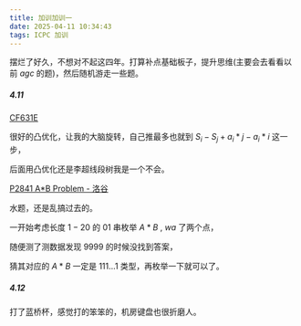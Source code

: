 ```yaml
---
title: 加训加训一
date: 2025-04-11 10:34:43
tags: ICPC 加训
---
```

摆烂了好久，不想对不起这四年。打算补点基础板子，提升思维(主要会去看看以前 $agc$ 的题)，然后随机游走一些题。

##### 4.11

[CF631E ](https://codeforces.com/problemset/problem/631/E)

很好的凸优化，让我的大脑旋转，自己推最多也就到 $S_i-S_j+a_i*j-a_i*i$ 这一步，

后面用凸优化还是李超线段树我是一个不会。

[P2841 A*B Problem - 洛谷](https://www.luogu.com.cn/problem/P2841)

水题，还是乱搞过去的。

一开始考虑长度 $1-20$  的 $01$ 串枚举 $A*B$ ,  $wa$ 了两个点，

随便测了测数据发现 $9999$ 的时候没找到答案，

猜其对应的 $A*B$ 一定是 $111\dots1$ 类型，再枚举一下就可以了。

##### 4.12

打了蓝桥杯，感觉打的笨笨的，机房键盘也很折磨人。
